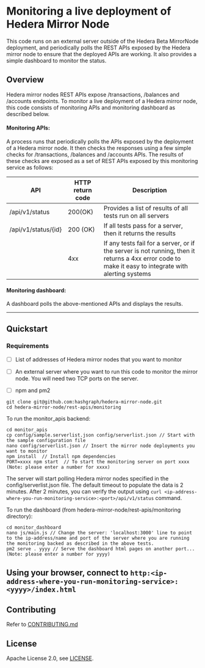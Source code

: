 # Monitoring a live deployment of Hedera Mirror Node

This code runs on an external server outside of the Hedera Beta MirrorNode deployment, and periodically polls the REST APIs exposed by the Hedera mirror node to ensure that the deployed APIs are working.
It also provides a simple dashboard to monitor the status.

## Overview

Hedera mirror nodes REST APIs expose /transactions, /balances and /accounts endpoints.
To monitor a live deployment of a Hedera mirror node, this code consists of monitoring APIs and monitoring dashboard as described below.

#### Monitoring APIs:
A process runs that periodically polls the APIs exposed by the deployment of a Hedera mirror node.
It then checks the responses using a few simple checks for /transactions, /balances and /accounts APIs.
The results of these checks are exposed as a set of REST APIs exposed by this monitoring service as follows:

| API | HTTP return code | Description |
|-----| -----------------| ------------|
|/api/v1/status | 200(OK) | Provides a list of results of all tests run on all servers |
|/api/v1/status/{id} | 200 (OK) | If all tests pass for a server, then it returns the results |
|  |  4xx | If any tests fail for a server, or if the server is not running, then it returns a 4xx error code to make it easy to integrate with alerting systems |


#### Monitoring dashboard:

A dashboard polls the above-mentioned APIs and displays the results.

----

## Quickstart

### Requirements

- [ ] List of addresses of Hedera mirror nodes that you want to monitor
- [ ] An external server where you want to run this code to monitor the mirror node. You will need two TCP ports on the server. 
- [ ] npm and pm2


```
git clone git@github.com:hashgraph/hedera-mirror-node.git
cd hedera-mirror-node/rest-apis/monitoring
```

To run the monitor_apis backend:
```
cd monitor_apis
cp config/sample.serverlist.json config/serverlist.json // Start with the sample configuration file
nano config/serverlist.json // Insert the mirror node deployments you want to monitor 
npm install  // Install npm dependencies
PORT=xxxx npm start  // To start the monitoring server on port xxxx (Note: please enter a number for xxxx)
```
The server will start polling Hedera mirror nodes specified in the config/serverlist.json file.
The default timeout to populate the data is 2 minutes. After 2 minutes, you can verify the output using `curl <ip-address-where-you-run-monitoring-service>:<port>/api/v1/status` command.


To run the dashboard (from hedera-mirror-node/rest-apis/monitoring directory):
```
cd monitor_dashboard
nano js/main.js // Change the server: 'localhost:3000' line to point to the ip-address/name and port of the server where you are running the monitoring backed as described in the above tests.
pm2 serve . yyyy // Serve the dashboard html pages on another port...(Note: please enter a number for yyyy)
```

Using your browser, connect to `http:<ip-address-where-you-run-monitoring-service>:<yyyy>/index.html`
----

## Contributing

Refer to [CONTRIBUTING.md](CONTRIBUTING.md)

## License

Apache License 2.0, see [LICENSE](LICENSE).

